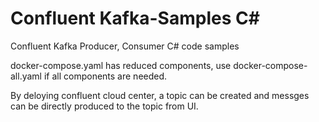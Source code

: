 # Confluent Kafka-Samples C#
Confluent Kafka Producer, Consumer C# code samples 

docker-compose.yaml has reduced components, use docker-compose-all.yaml if all components are needed. 

By deloying confluent cloud center, a topic can be created and messges can be directly produced to the topic from UI. 

